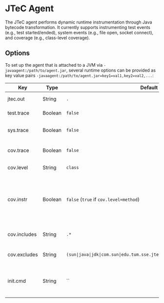 # JTeC Agent

The JTeC agent performs dynamic runtime instrumentation through Java bytecode transformation.
It currently supports instrumenting test events (e.g., test started/ended), system events (e.g., file open, socket
connect), and coverage (e.g., class-level coverage).

## Options

To set up the agent that is attached to a JVM via `-javaagent:/path/to/agent.jar`, several runtime options can be
provided as key value pairs `-javaagent:/path/to/agent.jar=key1=val1,key2=val2,...`:

| Key             | Type    | Default value                                                                   | Description                                                                                  |
|-----------------|---------|---------------------------------------------------------------------------------|----------------------------------------------------------------------------------------------|         
| jtec.out        | String  | `.`                                                                             | Output path for jtec output                                                                  |
| test.trace      | Boolean | `false`                                                                         | Enables test event tracing                                                                   |
| sys.trace       | Boolean | `false`                                                                         | Enables system event tracing                                                                 |
| cov.trace       | Boolean | `false`                                                                         | Enables coverage tracing                                                                     |
| cov.level       | String  | `class`                                                                         | Coverage level: `class` or `method`                                                          |
| cov.instr       | Boolean | `false` (`true` if `cov.level=method`)                                          | Enables class file instrumentation (only needed for `method` or non-forked `class` coverage) |
| cov.includes    | String  | `.*`                                                                            | Regex for included Java classes                                                              |
| cov.excludes    | String  | `(sun\|java\|jdk\|com.sun\|edu.tum.sse.jtec\|net.bytebuddy\|org.apache.maven).*`| Regex for excluded Java classes                                                              |
| init.cmd        | String  | ``                                                                              | Command to execute upon JVM initialization (pre-test hook)                                   |
